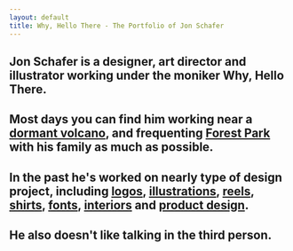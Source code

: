 ```yaml
---
layout: default
title: Why, Hello There - The Portfolio of Jon Schafer
---
```

<h2> Jon Schafer is a designer, art director and illustrator working under the moniker Why, Hello There.</h2>

<h2>Most days you can find him working near a <a href="https://en.wikipedia.org/wiki/Mount_Tabor" target="_blank"> dormant volcano</a>, and frequenting <a href="http://www.forestparkconservancy.org/forest-park/" target="_blank">Forest Park</a> with his family as much as possible.</h2>

<h2>In the past he's worked on nearly type of design project, including <a href="/work/logos">logos</a>, <a href="/work/illustrations">illustrations</a>, <a href="/work/reels">reels</a>, <a href="/work/shirts">shirts</a>, <a href="/work/fonts">fonts</a>, <a href="/work/interiors">interiors</a> and <a href="/work/product">product design</a>.</h2>

<h2>He also doesn't like talking in the third person.</h2>
